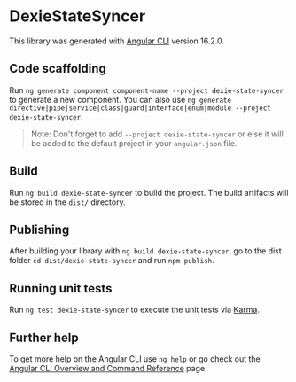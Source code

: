 # DexieStateSyncer

This library was generated with [Angular CLI](https://github.com/angular/angular-cli) version 16.2.0.

## Code scaffolding

Run `ng generate component component-name --project dexie-state-syncer` to generate a new component. You can also use `ng generate directive|pipe|service|class|guard|interface|enum|module --project dexie-state-syncer`.
> Note: Don't forget to add `--project dexie-state-syncer` or else it will be added to the default project in your `angular.json` file. 

## Build

Run `ng build dexie-state-syncer` to build the project. The build artifacts will be stored in the `dist/` directory.

## Publishing

After building your library with `ng build dexie-state-syncer`, go to the dist folder `cd dist/dexie-state-syncer` and run `npm publish`.

## Running unit tests

Run `ng test dexie-state-syncer` to execute the unit tests via [Karma](https://karma-runner.github.io).

## Further help

To get more help on the Angular CLI use `ng help` or go check out the [Angular CLI Overview and Command Reference](https://angular.io/cli) page.

